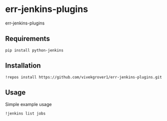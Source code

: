 # err-jenkins-plugins
err-jenkins-plugins

Requirements
---
```
pip install python-jenkins
```

Installation
---
```
!repos install https://github.com/vivekgrover1/err-jenkins-plugins.git
```

Usage
---
Simple example usage

```
!jenkins list jobs
```
